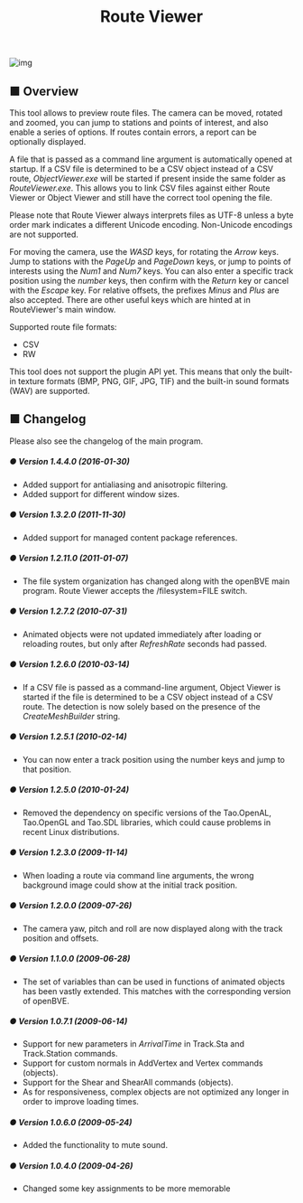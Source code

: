 ﻿---
title: "Route Viewer"
weight: 3
---
![img](/images/tool_routeviewer_screenshot_1.png)

## ■ Overview

This tool allows to preview route files. The camera can be moved, rotated and zoomed, you can jump to stations and points of interest, and also enable a series of options. If routes contain errors, a report can be optionally displayed.

A file that is passed as a command line argument is automatically opened at startup. If a CSV file is determined to be a CSV object instead of a CSV route, *ObjectViewer.exe* will be started if present inside the same folder as *RouteViewer.exe*. This allows you to link CSV files against either Route Viewer or Object Viewer and still have the correct tool opening the file.

Please note that Route Viewer always interprets files as UTF-8 unless a byte order mark indicates a different Unicode encoding. Non-Unicode encodings are not supported.

For moving the camera, use the *WASD* keys, for rotating the *Arrow* keys. Jump to stations with the *PageUp* and *PageDown* keys, or jump to points of interests using the *Num1* and *Num7* keys. You can also enter a specific track position using the *number* keys, then confirm with the *Return* key or cancel with the *Escape* key. For relative offsets, the prefixes *Minus* and *Plus* are also accepted. There are other useful keys which are hinted at in RouteViewer's main window.

Supported route file formats:

- CSV
- RW

This tool does not support the plugin API yet. This means that only the built-in texture formats (BMP, PNG, GIF, JPG, TIF) and the built-in sound formats (WAV) are supported.

## ■ Changelog

Please also see the changelog of the main program.

##### ● Version 1.4.4.0 (2016-01-30)

- Added support for antialiasing and anisotropic filtering.
- Added support for different window sizes. 

##### ● Version 1.3.2.0 (2011-11-30)

- Added support for managed content package references.

##### ● Version 1.2.11.0 (2011-01-07)

- The file system organization has changed along with the openBVE main program. Route Viewer accepts the /filesystem=FILE switch.

##### ● Version 1.2.7.2 (2010-07-31)

- Animated objects were not updated immediately after loading or reloading routes, but only after *RefreshRate* seconds had passed.

##### ● Version 1.2.6.0 (2010-03-14)

- If a CSV file is passed as a command-line argument, Object Viewer is started if the file is determined to be a CSV object instead of a CSV route. The detection is now solely based on the presence of the *CreateMeshBuilder* string.

##### ● Version 1.2.5.1 (2010-02-14)

- You can now enter a track position using the number keys and jump to that position.

##### ● Version 1.2.5.0 (2010-01-24)

- Removed the dependency on specific versions of the Tao.OpenAL, Tao.OpenGL and Tao.SDL libraries, which could cause problems in recent Linux distributions.

##### ● Version 1.2.3.0 (2009-11-14)

- When loading a route via command line arguments, the wrong background image could show at the initial track position.

##### ● Version 1.2.0.0 (2009-07-26)

- The camera yaw, pitch and roll are now displayed along with the track position and offsets.

##### ● Version 1.1.0.0 (2009-06-28)

- The set of variables than can be used in functions of animated objects has been vastly extended. This matches with the corresponding version of openBVE.

##### ● Version 1.0.7.1 (2009-06-14)

- Support for new parameters in *ArrivalTime* in Track.Sta and Track.Station commands.
- Support for custom normals in AddVertex and Vertex commands (objects).
- Support for the Shear and ShearAll commands (objects).  
- As for responsiveness, complex objects are not optimized any longer in order to improve loading times.

##### ● Version 1.0.6.0 (2009-05-24)

- Added the functionality to mute sound.  

##### ● Version 1.0.4.0 (2009-04-26)

- Changed some key assignments to be more memorable  
